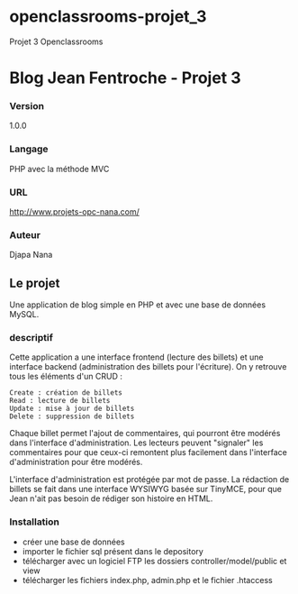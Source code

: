 # openclassrooms-projet_3
Projet 3 Openclassrooms

# Blog Jean Fentroche - Projet 3
### Version
1.0.0
### Langage
PHP avec la méthode MVC
### URL
http://www.projets-opc-nana.com/
### Auteur
Djapa Nana

## Le projet
Une application de blog simple en PHP et avec une base de données MySQL.
### descriptif
Cette application a une interface frontend (lecture des billets) et une interface backend (administration des billets pour l'écriture). On y retrouve tous les éléments d'un CRUD :

    Create : création de billets
    Read : lecture de billets
    Update : mise à jour de billets
    Delete : suppression de billets

Chaque billet permet l'ajout de commentaires, qui pourront être modérés dans l'interface d'administration.
Les lecteurs peuvent "signaler" les commentaires pour que ceux-ci remontent plus facilement dans l'interface d'administration pour être modérés.

L'interface d'administration est protégée par mot de passe. La rédaction de billets se fait dans une interface WYSIWYG basée sur TinyMCE, pour que Jean n'ait pas besoin de rédiger son histoire en HTML.
### Installation
- créer une base de données 
- importer le fichier sql présent dans le depository
- télécharger avec un logiciel FTP les dossiers controller/model/public et view
- télécharger les fichiers index.php, admin.php et le fichier .htaccess

